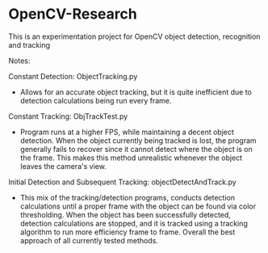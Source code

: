 # OpenCV-Research
This is an experimentation project for OpenCV object detection, recognition and tracking 

Notes:

Constant Detection: ObjectTracking.py
  - Allows for an accurate object tracking, but it is quite inefficient due to detection calculations being run every frame.
  
Constant Tracking: ObjTrackTest.py
  - Program runs at a higher FPS, while maintaining a decent object detection. When the object currently being tracked is lost, the program generally fails to recover since it cannot detect where the object is on the frame. This makes this method unrealistic whenever the object leaves the camera's view.

Initial Detection and Subsequent Tracking: objectDetectAndTrack.py
  - This mix of the tracking/detection programs, conducts detection calculations until a proper frame with the object can be found via color thresholding. When the object has been successfully detected, detection calculations are stopped, and it is tracked using a tracking algorithm to run more efficiency frame to frame. Overall the best approach of all currently tested methods. 
